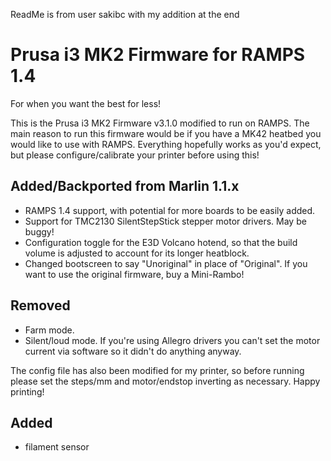 ReadMe is from user sakibc with my addition at the end

# Prusa i3 MK2 Firmware for RAMPS 1.4

For when you want the best for less!

This is the Prusa i3 MK2 Firmware v3.1.0 modified to run on RAMPS. The main reason to run this firmware would be if you have a MK42 heatbed you would like to use with RAMPS. Everything hopefully works as you'd expect, but please configure/calibrate your printer before using this!

## Added/Backported from Marlin 1.1.x
* RAMPS 1.4 support, with potential for more boards to be easily added.
* Support for TMC2130 SilentStepStick stepper motor drivers. May be buggy!
* Configuration toggle for the E3D Volcano hotend, so that the build volume is adjusted to account for its longer heatblock.
* Changed bootscreen to say "Unoriginal" in place of "Original". If you want to use the original firmware, buy a Mini-Rambo!

## Removed
* Farm mode.
* Silent/loud mode. If you're using Allegro drivers you can't set the motor current via software so it didn't do anything anyway.

The config file has also been modified for my printer, so before running please set the steps/mm and motor/endstop inverting as necessary. Happy printing!

## Added
* filament sensor
